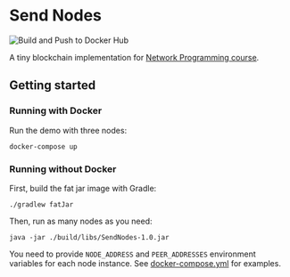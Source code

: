 # Send Nodes

![Build and Push to Docker Hub](https://github.com/mmoschenskikh/SendNodes/actions/workflows/docker-build-and-push.yml/badge.svg?branch=master)

A tiny blockchain implementation
for [Network Programming course](https://github.com/SemenMartynov/Software-Engineering-2022/blob/main/NetworkProgrammingTask.md).

## Getting started

### Running with Docker

Run the demo with three nodes:

```
docker-compose up
```

### Running without Docker

First, build the fat jar image with Gradle:

```
./gradlew fatJar
```

Then, run as many nodes as you need:

```
java -jar ./build/libs/SendNodes-1.0.jar
```

You need to provide `NODE_ADDRESS` and `PEER_ADDRESSES` environment variables for each node instance.
See [docker-compose.yml](./docker-compose.yml) for examples.
